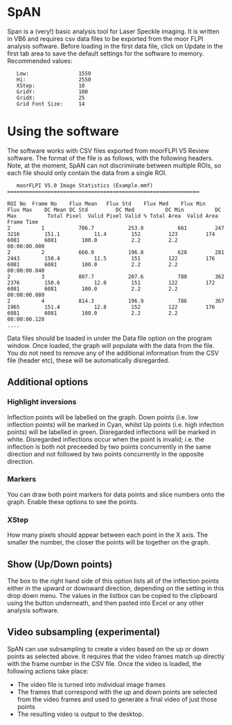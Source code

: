# SpAN
Span is a (very!) basic analysis tool for Laser Speckle imaging. It is written in VB6 and requires csv data files to be exported from the moor FLPI analysis software. Before loading in the first data file, click on Update in the first tab area to save the default settings for the software to memory. Recommended values:

       Low:                1550
       Hi:                 2550
       XStep:              10
       GridY:              100
       GridX:              25
       Grid Font Size:     14

# Using the software 
The software works with CSV files exported from moorFLPI V5 Review software. The format of the file is as follows, with the following headers. Note, at the moment, SpAN can not discriminate between multiple ROIs, so each file should only contain the data from a single ROI. 


       moorFLPI V5.0 Image Statistics (Example.mmf)
    ==============================================================
    
    ROI No	Frame No	Flux Mean	Flux Std	Flux Med	Flux Min	Flux Max	DC Mean	DC Std	       DC Med	       DC Min	       DC Max	       Total Pixel	Valid Pixel	Valid %	Total Area	Valid Area	Frame Time
    2	       1	       706.7	       253.0	       661	       247	       3216	       151.1	       11.4	       152	       123	       174	       6081	       6081	       100.0	       2.2	       2.2	       00:00:00.000
    2	       2	       660.9	       196.8	       628	       281	       2443	       150.4	       11.5	       151	       122	       176	       6081	       6081	       100.0	       2.2	       2.2	       00:00:00.040
    2	       3	       807.7	       207.6	       780	       362	       2376	       150.6	       12.0	       151	       122	       172	       6081	       6081	       100.0	       2.2	       2.2	       00:00:00.080
    2	       4	       814.3	       196.9	       786	       367	       1965	       151.4	       12.8	       152	       122	       176	       6081	       6081	       100.0	       2.2	       2.2	       00:00:00.120
    ....

Data files should be loaded in under the Data file option on the program window. Once loaded, the graph will populate with the data from the file. You do not need to remove any of the additional information from the CSV file (header etc), these will be automatically disregarded. 

## Additional options

### Highlight inversions
Inflection points will be labelled on the graph. Down points (i.e. low inflection points) will be marked in Cyan, whilst Up points (i.e. high infection points) will be labelled in green. Disregarded inflections will be marked in white. Disregarded inflections occur when the point is invalid; i.e. the inflection is both not preceeded by two points concurrently in the same direction and not followed by two points concurrently in the opposite direction.

### Markers
You can draw both point markers for data points and slice numbers onto the graph. Enable these options to see the points. 

### XStep
How many pixels should appear between each point in the X axis. The smaller the number, the closer the points will be together on the graph.

## Show (Up/Down points)
The box to the right hand side of this option lists all of the inflection points either in the upward or downward direction, depending on the setting in this drop down menu. The values in the listbox can be copied to the clipboard using the button underneath, and then pasted into Excel or any other analysis software.

## Video subsampling (experimental)
SpAN can use subsampling to create a video based on the up or down points as selected above. It requires that the video frames match up directly with the frame number in the CSV file. Once the video is loaded, the following actions take place: 
* The video file is turned into individual image frames
* The frames that correspond with the up and down points are selected from the video frames and used to generate a final video of just those points
* The resulting video is output to the desktop.
